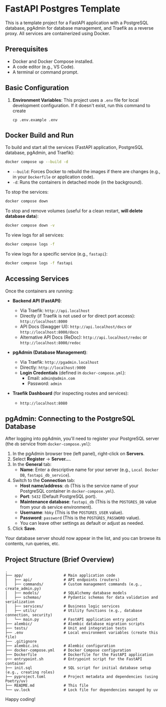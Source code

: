 # FastAPI Postgres Template

This is a template project for a FastAPI application with a PostgreSQL database, pgAdmin for database management, and Traefik as a reverse proxy. All services are containerized using Docker.

## Prerequisites

*   Docker and Docker Compose installed.
*   A code editor (e.g., VS Code).
*   A terminal or command prompt.

## Basic Configuration

1.  **Environment Variables**:
    This project uses a `.env` file for local development configuration. If it doesn't exist, run this command to create

    ```
    cp .env.example .env
    ```

## Docker Build and Run

To build and start all the services (FastAPI application, PostgreSQL database, pgAdmin, and Traefik):

```bash
docker compose up --build -d
```

*   `--build`: Forces Docker to rebuild the images if there are changes (e.g., in your `Dockerfile` or application code).
*   `-d`: Runs the containers in detached mode (in the background).

To stop the services:

```bash
docker compose down
```

To stop and remove volumes (useful for a clean restart, **will delete database data**):

```bash
docker compose down -v
```

To view logs for all services:
```bash
docker compose logs -f
```
To view logs for a specific service (e.g., `fastapi`):
```bash
docker compose logs -f fastapi
```

## Accessing Services

Once the containers are running:

*   **Backend API (FastAPI)**:
    *   Via Traefik: `http://api.localhost`
    *   Directly (if Traefik is not used or for direct port access): `http://localhost:8000`
    *   API Docs (Swagger UI): `http://api.localhost/docs` or `http://localhost:8000/docs`
    *   Alternative API Docs (ReDoc): `http://api.localhost/redoc` or `http://localhost:8000/redoc`

*   **pgAdmin (Database Management)**:
    *   Via Traefik: `http://pgadmin.localhost`
    *   Directly: `http://localhost:9000`
    *   **Login Credentials** (defined in `docker-compose.yml`):
        *   Email: `admin@admin.com`
        *   Password: `admin`

*   **Traefik Dashboard** (for inspecting routes and services):
    *   `http://localhost:8080`

## pgAdmin: Connecting to the PostgreSQL Database

After logging into pgAdmin, you'll need to register your PostgreSQL server (the `db` service from `docker-compose.yml`):

1.  In the pgAdmin browser tree (left panel), right-click on **Servers**.
2.  Select **Register** -> **Server...**.
3.  In the **General** tab:
    *   **Name**: Enter a descriptive name for your server (e.g., `Local Docker DB`, `fastapi_db_service`).
4.  Switch to the **Connection** tab:
    *   **Host name/address**: `db` (This is the service name of your PostgreSQL container in `docker-compose.yml`).
    *   **Port**: `5432` (Default PostgreSQL port).
    *   **Maintenance database**: `fastapi_db` (This is the `POSTGRES_DB` value from your `db` service environment).
    *   **Username**: `hbky` (This is the `POSTGRES_USER` value).
    *   **Password**: `password` (This is the `POSTGRES_PASSWORD` value).
    *   You can leave other settings as default or adjust as needed.
5.  Click **Save**.

Your database server should now appear in the list, and you can browse its contents, run queries, etc.

## Project Structure (Brief Overview)

```
.
├── app/                  # Main application code
│   ├── api/              # API endpoints (routers)
│   ├── commands/         # Custom management commands (e.g., create_admin.py)
│   ├── models/           # SQLAlchemy database models
│   ├── schemas/          # Pydantic schemas for data validation and serialization
│   ├── services/         # Business logic services
│   ├── utils/            # Utility functions (e.g., database connection, security)
│   └── main.py           # FastAPI application entry point
├── alembic/              # Alembic database migration scripts
├── tests/                # Unit and integration tests
├── .env                  # Local environment variables (create this file)
├── .gitignore
├── alembic.ini           # Alembic configuration
├── docker-compose.yml    # Docker Compose configuration
├── Dockerfile            # Dockerfile for the FastAPI application
├── entrypoint.sh         # Entrypoint script for the FastAPI container
├── init.sql              # SQL script for initial database setup (e.g., creating roles)
├── pyproject.toml        # Project metadata and dependencies (using Poetry/uv)
├── README.md             # This file
└── uv.lock               # Lock file for dependencies managed by uv
```

Happy coding!
